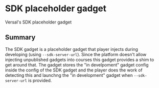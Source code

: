 # SDK placeholder gadget

Versal's SDK placeholder gadget

## Summary

The SDK gadget is a placeholder gadget that player injects during developing (using `--sdk-server-url`). Since the platform doesn't allow injecting unpublished gadgets into courses this gadget provides a shim to get around that. The gadget stores the "in develpoment" gadget config inside the config of the SDK gadget and the player does the work of detecting this and launchng the "in development" gadget when `--sdk-server-url` is provided.
